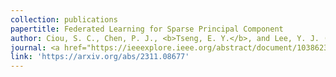 ```yaml
---
collection: publications
papertitle: Federated Learning for Sparse Principal Component
author: Ciou, S. C., Chen, P. J., <b>Tseng, E. Y.</b>, and Lee, Y. J. (2023)
journal: <a href="https://ieeexplore.ieee.org/abstract/document/10386231">IEEE Big Data 2023</a>, 1081-1086.
link: 'https://arxiv.org/abs/2311.08677'
---
```


<!-- 
github: 'https://github.com/ChihLi/functional-input-GP'
slides: 'https://chihli.github.io/files/FIGP_slides.pdf' -->